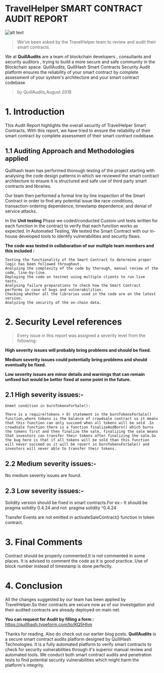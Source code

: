    #      TravelHelper SMART CONTRACT AUDIT REPORT

![alt text](https://github.com/Quillhash/Audit_Reports/blob/master/Pic/Oxycoin.jpg)

> We've been asked by the TravelHelper team to review and audit their smart contracts.

We at **QuillAudits** are a team of blockchain developers , consultants and security auditors , trying to build a more secure and safe community in the Blockchain space. QuillAudits, QuillHash Smart Contracts Security Audit platform ensures the reliability of your smart contract by complete assessment of your system's architecture and your smart contract codebase.

>by QuillAudits,August 2018

# 1. Introduction
This Audit Report highlights the overall security of TravelHelper Smart Contracts. With this report, we have tried to ensure the reliability of their smart contract by complete assessment of their smart contract codebase.

## 1.1 Auditing Approach and Methodologies applied

Quillhash team has performed thorough testing of the project starting with analysing the code design patterns in which we reviewed the smart contract architecture to ensure it is structured and safe use of third party smart contracts and libraries.

Our team then performed a formal line by line inspection of the Smart Contract in order to find any potential issue like race conditions, transaction-ordering dependence, timestamp dependence, and denial of service attacks.

In the **Unit testing** Phase we coded/conducted Custom unit tests written for each function in the contract to verify that each function works as expected. In Automated Testing, We tested the Smart Contract with our in-house developed tools to identify vulnerabilities and security flaws.

**The code was tested in collaboration of our multiple team members and this included :**
```
Testing the functionality of the Smart Contract to determine proper logic has been followed throughout.
Analyzing the complexity of the code by thorough, manual review of the code, line-by-line.
Deploying the code on testnet using multiple clients to run live tests.
Analysing failure preparations to check how the Smart Contract performs in case of bugs and vulnerabilities.
Checking whether all the libraries used in the code are on the latest version.
Analyzing the security of the on-chain data.
```
# 2. Security Level references

> Every issue in this report was assigned a severity level from the following:

**High severity issues will probably bring problems and should be fixed.**

**Medium severity issues could potentially bring problems and should eventually be fixed.**

**Low severity issues are minor details and warnings that can remain unfixed but would be better fixed at some point in the future.**

## 2.1 High severity issues:-
```
Unmet condition in burnTokensForSale():

There is a require(tokens > 0) statement in the burnTokensForSale() function,where tokens is the balance of crowdsale contract so it means that this function can only succeed when all tokens will be sold .In crowdsale function there is a function finalizeAndBurn() which burns the tokens first and then finalize the sale, finalizing the sale means that investors can transfer their tokens after finalizing the sale.So the bug here is that if all tokens will be sold than this function will never succeed as it will be revert in burnTokensForSale() and investors will never able to transfer their tokens.
```

## 2.2 Medium severity issues:-

No medium severity issues are found.

## 2.3 Low severity issues:-

Solidity version should be fixed in smart contracts.For ex:- It should be pragma solidity 0.4.24​ and not ​ pragma solidity ^0.4.24

Transfer Events are not emitted in activateSaleContract() function in token contract.

# 3. Final Comments
Contract should be properly commented.It is not commented in some places. It is advised to comment the code as it is good practice.
Use of block number instead of timestamp is done perfectly.

# 4. Conclusion
All the changes suggested by our team has been applied by TravelHelper.So their contracts are secure now as of our investigation and their audited contracts are already deployed on main net.


**You can request for Audit by filling a form :**
https://quillhash.typeform.com/to/KQ5Hhm

Thanks for reading. Also do check out our earlier blog posts.
**QuillAudits** is a secure smart contract audits platform designed by QuillHash Technologies. It is a fully automated platform to verify smart contracts to check for security vulnerabilities through it's superior manual review and automated tools. We conduct both smart contract audits and penetration tests to find potential security vulnerabilities which might harm the platform's integrity.
